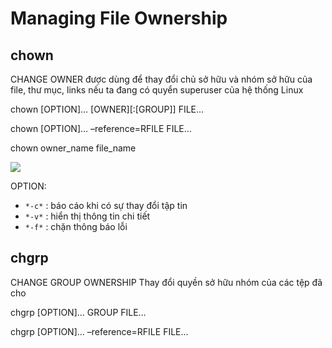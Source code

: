 # Managing File Ownership

## chown
CHANGE OWNER
được dùng để thay đổi chủ sở hữu và nhóm sở hữu của file, thư mục, links nếu ta đang có quyển superuser của hệ thống Linux


chown [OPTION]… [OWNER][:[GROUP]] FILE…

chown [OPTION]… –reference=RFILE FILE…

chown owner_name file_name


![](https://f5-zpcloud.zdn.vn/8709318340764597112/72a000792dd1e28fbbc0.jpg)

OPTION:
- `*-c*` : báo cáo khi có sự thay đổi tập tin
- `*-v*` : hiển thị thông tin chi tiết
- `*-f*` : chặn thông báo lỗi


## chgrp
CHANGE GROUP OWNERSHIP 
Thay đổi quyền sở hữu nhóm của các tệp đã cho

chgrp [OPTION]… GROUP FILE…

chgrp [OPTION]… –reference=RFILE FILE…





























